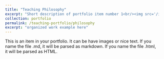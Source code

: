 ```yaml
---
title: "Teaching Philosophy"
excerpt: "Short description of portfolio item number 1<br/><img src='/images/500x300.png'>"
collection: portfolio
permalink: /teaching-portfolio/philosophy
excerpt: "organized work example here"
---
```


This is an item in your portfolio. It can be have images or nice text. If you name the file .md, it will be parsed as markdown. If you name the file .html, it will be parsed as HTML.
